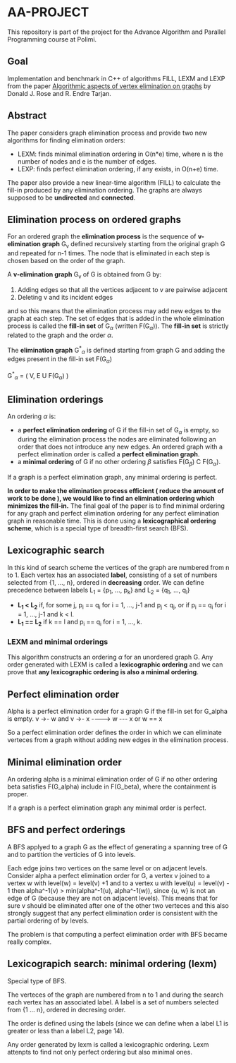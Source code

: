 # AA-PROJECT

This repository is part of the project for the  Advance Algorithm and Parallel Programming course at Polimi. 

## Goal
Implementation and benchmark in C++ of algorithms FILL, LEXM and LEXP from the paper [Algorithmic aspects of vertex elimination on graphs](https://epubs.siam.org/doi/10.1137/0205021) by Donald J. Rose and R. Endre Tarjan.

## Abstract 
The paper considers graph elimination process and provide two new algorithms for finding elimination orders: 

 - LEXM: finds minimal elimination ordering in O(n*e) time, where n is the number of nodes and e is the number of edges.
 - LEXP: finds perfect elimination ordering, if any exists, in O(n+e) time.

The paper also provide a new linear-time algorithm (FILL) to calculate the fill-in produced by any elimination ordering. 
The graphs are always supposed to be **undirected** and **connected**.

## Elimination process on ordered graphs
For an ordered graph the **elimination process** is the sequence of **v-elimination graph** G<sub>v</sub> defined recursively starting from the original graph G and repeated for n-1 times. The node that is eliminated in each step is chosen based on the order of the graph. 

A **v-elimination graph** G<sub>v</sub> of G is obtained from G by: 

 1.  Adding edges so that all the vertices adjacent to v are pairwise adjacent
 2.  Deleting v and its incident edges

and so this means that the elimination process may add new edges to the graph at each step. 
The set of edges that is added in the whole elimination process is called the **fill-in set** of G<sub>$\alpha$</sub> (written F(G<sub>$\alpha$</sub>)).
The **fill-in set** is strictly related to the graph and the order $\alpha$. 

The **elimination graph** G<sup>*</sup><sub>$\alpha$</sub> is defined starting from graph G and adding the edges present in the fill-in set F(G<sub>$\alpha$</sub>)

G<sup>*</sup><sub>$\alpha$</sub> = ( V, E U F(G<sub>$\alpha$</sub>) ) 

## Elimination orderings
An ordering $\alpha$ is:
 -  a **perfect elimination ordering** of G if the fill-in set of G<sub>$\alpha$</sub> is empty, so during the elimination process the nodes are eliminated following an order that does not introduce any new edges. An ordered graph with a perfect elimination order is called a **perfect elimination graph**.
 - a **minimal ordering** of G if no other ordering $\beta$ satisfies F(G<sub>$\beta$</sub>) C F(G<sub>$\alpha$</sub>).

If a graph is a perfect elimination graph, any minimal ordering is perfect.

**In order to make the elimination process efficient ( reduce the amount of work to be done ), we would like to find an elimination ordering which minimizes the fill-in.** 
The final goal of the paper is to find minimal ordering for any graph and perfect elimination ordering for any perfect elimination graph in reasonable time. This is done using a **lexicographical ordering scheme**, which is a special type of breadth-first search (BFS).

## Lexicographic search
In this kind of search scheme the vertices of the graph are numbered from n to 1. Each vertex has an associated **label**, consisting of a set of numbers selected from {1, ..., n}, ordered in **decreasing** order.
We can define precedence between labels L<sub>1</sub> = {p<sub>1</sub>, ..., p<sub>k</sub>} and  L<sub>2</sub> = {q<sub>1</sub>, ..., q<sub>l</sub>}

 - **L<sub>1</sub> < L<sub>2</sub>** if, for some j, p<sub>i</sub> == q<sub>i</sub> for i = 1, ..., j-1 and p<sub>j</sub> < q<sub>j</sub>, or if p<sub>i</sub> == q<sub>i</sub> for i = 1, ..., j-1  and k < l.
 - **L<sub>1</sub> == L<sub>2</sub>** if k == l and p<sub>i</sub> == q<sub>i</sub> for i = 1, ..., k.

### LEXM and minimal orderings 
This algorithm constructs an ordering $\alpha$ for an unordered graph G. Any order generated with LEXM is called a **lexicographic ordering** and we can prove that **any lexicographic ordering is also a minimal ordering**.


## Perfect elimination order

Alpha is a perfect elimination order for a graph G if the fill-in set for G_alpha is empty.
v ->- w and v ->- x ----> w --- x or w == x

So a perfect elimination order defines the order in which we can eliminate verteces from a graph without adding new edges in the elimination process.

## Minimal elimination order 

An ordering alpha is a minimal elimination order of G if no other ordering beta satisfies F(G_alpha) include in F(G_beta), where the containment is proper.

If a graph is a perfect elimination graph any minimal order is perfect.

## 	BFS and perfect orderings

A BFS applyed to a graph G as the effect of generating a spanning tree of G and to partition the verticies of G into levels.

Each edge joins two vertices on the same level or on adjacent levels. Consider alpha a perfect elimination order for G, a vertex v joined to a vertex w with level(w) = level(v) +1 and to a vertex u with level(u) = level(v) - 1 then alpha^-1(v) > min(alpha^-1(u), alpha^-1(w)), since {u, w} is not an edge of G (because they are not on adjacent levels). This means that for sure v should be eliminated after one of the other two verteces and this also strongly suggest that any perfect elimination order is consistent with the partial ordering of by levels.

The problem is that computing a perfect elimination order with BFS became really complex.

## Lexicograpich search: minimal ordering (lexm)

Special type of BFS.

The verteces of the graph are numbered from n to 1 and during the search each vertex has an associated label. A label is a set of numbers selected from {1 ... n}, ordered in decresing order.

The order is defined using the labels (since we can define when a label L1 is greater or less than a label L2, page 14).

Any order generated by lexm is called a lexicographic ordering. Lexm attenpts to find not only perfect ordering but also minimal ones.

